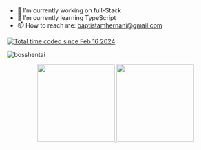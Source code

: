### 


- 🔭 I’m currently working on full-Stack
- 🌱 I’m currently learning TypeScript
- 📫 How to reach me: baptistamhernani@gmail.com

<a href="https://wakatime.com/@018db395-1514-45a4-a270-0da94a7bacba"><img src="https://wakatime.com/badge/user/018db395-1514-45a4-a270-0da94a7bacba.svg" alt="Total time coded since Feb 16 2024" /></a>

<p align="left"> <img src="https://komarev.com/ghpvc/?username=bosshentai&label=Profile%20views&color=0e75b6&style=flat" alt="bosshentai" /> </p>

<div align="center">
  <a href="https://github.com/bosshentai">
  <img height="180em" src="https://github-readme-stats.vercel.app/api?username=bosshentai&show_icons=true&theme=dark&include_all_commits=true&count_private=true"/>
  <img height="180em" src="https://github-readme-stats.vercel.app/api/top-langs/?username=bosshentai&layout=compact&langs_count=10&theme=dark&hide=jupyter%20notebook"/>
</div>
